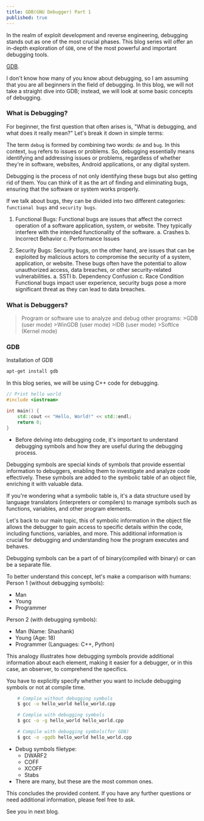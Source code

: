 ```yaml
---
title: GDB(GNU Debugger) Part 1
published: true
---
```


In the realm of exploit development and reverse engineering, debugging stands out as one of the most crucial phases. This blog series will offer an in-depth exploration of `GDB`, one of the most powerful and important debugging tools.

[GDB](https://www.sourceware.org/gdb/).

I don't know how many of you know about debugging, so I am assuming that you are all beginners in the field of debugging. In this blog, we will not take a straight dive into GDB; instead, we will look at some basic concepts of debugging.

### [](#header-3)What is Debugging?

For beginner, the first question that often arises is, "What is debugging, and what does it really mean?" Let's break it down in simple terms:

The term `debug` is formed by combining two words: `de` and `bug`. In this context, `bug` refers to issues or problems. So, debugging essentially means identifying and addressing issues or problems, regardless of whether they're in software, websites, Android applications, or any digital system.

Debugging is the process of not only identifying these bugs but also getting rid of them. You can think of it as the art of finding and eliminating bugs, ensuring that the software or system works properly.

If we talk about bugs, they can be divided into two different categories: `functional bugs` and `security bugs`.

1. Functional Bugs: Functional bugs are issues that affect the correct operation of a software application, system, or website. They typically interfere with the intended functionality of the software. 
    a. Crashes
    b. Incorrect Behavior
    c. Performance Issues

2. Security Bugs: Security bugs, on the other hand, are issues that can be exploited by malicious actors to compromise the security of a system, application, or website. These bugs often have the potential to allow unauthorized access, data breaches, or other security-related vulnerabilities.
    a. SSTI
    b. Dependency Confusion
    c. Race Condition
Functional bugs impact user experience, security bugs pose a more significant threat as they can lead to data breaches.


### [](#header-3)What is Debuggers?

> Program or software use to analyze and debug other programs:
    >GDB (user mode)
    >WinGDB (user mode)
    >IDB (user mode)
    >SoftIce (Kernel mode)

### [](#header-3)GDB

Installation of GDB
```bash
apt-get install gdb
```
In this blog series, we will be using C++ code for debugging.

```c++
// Print hello world
#include <iostream>

int main() {
    std::cout << "Hello, World!" << std::endl;
    return 0;
}
```

- Before delving into debugging code, it's important to understand debugging symbols and how they are useful during the debugging process.

Debugging symbols are special kinds of symbols that provide essential information to debuggers, enabling them to investigate and analyze code effectively. These symbols are added to the symbolic table of an object file, enriching it with valuable data.

If you're wondering what a symbolic table is, it's a data structure used by language translators (interpreters or compilers) to manage symbols such as functions, variables, and other program elements.

Let's back to our main topic, this of symbolic information in the object file allows the debugger to gain access to specific details within the code, including functions, variables, and more. This additional information is crucial for debugging and understanding how the program executes and behaves.

Debugging symbols can be a part of of binary(compiled with binary) or can be a separate file.

To better understand this concept, let's make a comparison with humans:
Person 1 (without debugging symbols):
- Man
- Young
- Programmer

Person 2 (with debugging symbols):
- Man (Name: Shashank)
- Young (Age: 18)
- Programmer (Languages: C++, Python)

This analogy illustrates how debugging symbols provide additional information about each element, making it easier for a debugger, or in this case, an observer, to comprehend the specifics.

You have to explicitly specify whether you want to include debugging symbols or not at compile time.

```bash
    # Complie without debugging symbols
    $ gcc -o hello_world hello_world.cpp

    # Complie with debugging symbols
    $ gcc -o -g hello_world hello_world.cpp

    # Compile with debugging symbols(for GDB)
    $ gcc -o -ggdb hello_world hello_world.cpp
```
- Debug symbols filetype:
    - DWARF2
    - COFF
    - XCOFF
    - Stabs
- There are many, but these are the most common ones.

This concludes the provided content. If you have any further questions or need additional information, please feel free to ask.

See you in next blog.
